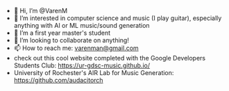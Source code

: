 - 👋 Hi, I’m @VarenM
- 👀 I’m interested in computer science and music (I play guitar), especially anything with AI or ML music/sound generation
- 🌱 I’m a first year master's student
- 💞️ I’m looking to collaborate on anything!
- 📫 How to reach me: varenman@gmail.com
- check out this cool website completed with the Google Developers Students Club: https://ur-gdsc-music.github.io/
- University of Rochester's AIR Lab for Music Generation: https://github.com/audacitorch
